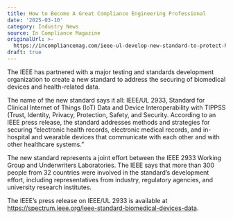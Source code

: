 ```yaml
---
title: How to Become A Great Compliance Engineering Professional
date: '2025-03-10'
category: Industry News
source: In Compliance Magazine
originalUrl: >-
  https://incompliancemag.com/ieee-ul-develop-new-standard-to-protect-healthcare-data/
draft: true
---
```

The IEEE has partnered with a major testing and standards development organization to create a new standard to address the securing of biomedical devices and health-related data.

The name of the new standard says it all: IEEE/UL 2933, Standard for Clinical Internet of Things (IoT) Data and Device Interoperability with TIPPSS (Trust, Identity, Privacy, Protection, Safety, and Security. According to an IEEE press release, the standard addresses methods and strategies for securing “electronic health records, electronic medical records, and in-hospital and wearable devices that communicate with each other and with other healthcare systems.”

The new standard represents a joint effort between the IEEE 2933 Working Group and Underwriters Laboratories. The IEEE says that more than 300 people from 32 countries were involved in the standard’s development effort, including representatives from industry, regulatory agencies, and university research institutes.

The IEEE’s press release on IEEE/UL 2933 is available at https://spectrum.ieee.org/ieee-standard-biomedical-devices-data.
